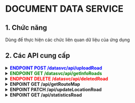 # DOCUMENT DATA SERVICE
## 1. Chức năng
Dùng để thực hiện các chức liên quan dữ liệu của ứng dụng
## 2. Các API cung cấp
<details>
  <summary><strong><span style="color: blue;">ENDPOINT POST /datasvc/api/uploadRoad</strong></summary>

###  Công dụng
Upload hình ảnh đường lên để phân loại chất lượng mặt đường.

### Headers

| Key            | Value                    | Description                                         |
|----------------|--------------------------|-----------------------------------------------------|
| `accept`       | `application/json`       | Indicates the client accepts JSON responses.        |
| `Authorization`| `Bearer <token>`         | Bearer token for API authentication.                |
| `Content-Type` | `multipart/form-data`    | Specifies the type of data being sent.              |

### Request Parameters

Body in `multipart/form-data` format:

| Parameter | Type   | Required | Description                              |
|-----------|--------|----------|------------------------------------------|
| `file`    | File   | Yes      | The image file to upload.                |
| `latitude`| Float  | Yes       | Latitude coordinate for the image.       |
| `longitude`| Float | Yes       | Longitude coordinate for the image.      |

## Responses

| Status Code | Message                   | Description                             |
|-------------|---------------------------|-----------------------------------------|
| `200`       | Image uploaded successfully|      upload successfully                                 |
| `400`       | Bad Request                | Missing or invalid parameters.          |
| `401`       | Unauthorized               | Invalid or missing Bearer token.       |
| `500`       | Internal Server Error      | Server encountered an error processing the request. |
</details>

<details>
  <summary><strong><span style="color: green;">ENDPOINT GET /datasvc/api/getInfoRoads</strong></summary>
 
## công dụng
Lấy thông tin đường đã upload của tất cả user


##  Cách sử dụng
### Request Parameters
`Query`
| Parameter | Type   | Required | Description                              |
|-----------|--------|----------|------------------------------------------|
| `user_id` |  INT   |  No      | Lấy thông tin đường đã upload của user có id là `user_id`|
| `id_road` | INT    |  No      | Lây thông tin đường có id là `id_road`   |
| `ward_id` | INT    |  No      | Lây thông tin đường của phường có id là `ward_id`   |

Nếu không có parameter thì sẽ lấy toàn bộ thông tin của tất cả các đường của tất cả user

### Responses

| Status Code | Message                   | Description                             |
|-------------|---------------------------|-----------------------------------------|
| `200`       | Get info road successfully| Lấy thông ảnh thành công    |            
| `500`       | Internal Server Error     |Lỗi từ server                |

Kết trả vể thành công sẽ có foramt:
```
{
  "status": "success",
  "data": [
    {
     "id":<id của đường>,
     "user_id":<id user đã upload đường>,
     "filepath":<URL của hình ảnh đường>,
     "latitude":<vĩ độ>,
     "longitude":<kinh độ>,
     "level":<chấtlượng đường>,
     "created_at":<Thời gian đường được upload>
    }
  ]
  "message": "Get info road successfully"
}
```

</details>

<details>
  <summary><strong><span style="color: red;">ENDPOINT DELETE /datasvc/api/deletedRoad</strong></summary>

## Công dụng
Dùng để xóa đường đã upload

## Cách sử dụng
### Headers

| Key            | Value                    | Description                                         |
|----------------|--------------------------|-----------------------------------------------------|
| `accept`       | `application/json`       | Chấp nhận kiểu dữ liệu trả về        |
| `Authorization`| `Bearer <token>`         | Token của user                |

### Request Parameters

| Parameter | Type   | Required | Description              |
|-----------|--------|----------|--------------------------|
| `id_road` | INT    |  YES      | Id của đường muốn xóa   |



### Responses

| Status Code | Message                   | Description                             |
|-------------|---------------------------|-----------------------------------------|
| `200`       | Road was deleted successfully| xóa đường thành công               |
| `400`       | Bad Request             | Thiếu parameter hoặc sài format request          |
| `401`       | Unauthorized            | Token bị sai                            |
| `403`       | Not authenticated       | Thiếu token                            |
| `403`       | You don't have permission to delete this road | User không phải là user uplaod đường  |
| `404`       | Road not found          | Id đường khồng tồn tại                           |
| `500`       | Internal Server Error      | Lỗi từ server                        | 
</details>

<details>
<summary><strong>ENPOINT GET /api/getRouteMap<strong></summary>

## Công dụng </br>
Dùng để lấy Route của các tuyến đường bị hư.

## Cách sử dụng
### Headers

| Key            | Value                    | Description                                         |
|----------------|--------------------------|-----------------------------------------------------|
| `accept`       | `application/json`       | Chấp nhận kiểu dữ liệu trả về        |

### Responses

| Status Code | Message                   | Description                          |
|-------------|---------------------------|--------------------------------------|
| `200`       | Get route succesful       | Lấy route map thành công             |
| `500`       | Internal Server Error     | Lỗi từ server                        | 




Kết trả vể thành công sẽ có foramt:
```
{
  "satus": "Success",
  "message": "Get route succesful",
  "data": [
    [
      "(10.8492, 106.78746)",
      "(10.849439, 106.787501)"
    ],
    [
      "(10.849927, 106.787617)",
      "(10.850033, 106.787649)",
      "(10.850077, 106.787623)"
    ]
  ]
}
```

data sẽ là một các route map, trong route sẽ có dánh sách các tọa độ
</details>

<details>

<summary><strong>ENPOINT PATCH /api/updateLocationRoad<strong></summary>

## Công dụng </br>
Dùng để cập nhật lại tọa độ đường đã update

## Cách sử dụng
### Headers

| Key            | Value                    | Description                                         |
|----------------|--------------------------|-----------------------------------------------------|
| `accept`       | `application/json`       | Chấp nhận kiểu dữ liệu trả về        |
| `Authorization`| `Bearer <token>`         | Token của user                       |

### Request Parameters

Body in `multipart/form-data` format:

| Parameter  | Type   | Required | Description                              |
|------------|--------|----------|------------------------------------------|
| `id`       | INT    | Yes      | id của đường muốn cập nhật                |
| `latitude` | Float  | Yes      | Vĩ độ mớimới              |
| `longitude`| Float  | Yes      | Kinh đọ mớimới      |

### Responses

| Status Code | Message                   | Description                          |
|-------------|---------------------------|--------------------------------------|
| `200`       | Location was updated successfully      | Cập nhật tọa độ thành công             |
| `400`       | Update not successful                    |  Cập nhật không thành công              | 
| `403`       | You don't have permission to update this road                   | User không có quyền cập nhật               | 
| `404`       | Road not found                     |  id đường không tồn tại                | 
| `500`       | Internal Server Error               | Lỗi từ server                        | 

</details>


<details>

<summary><strong>ENPOINT GET /api/statisticsRoad<strong></summary>

## Công dụng </br>
Thông kê đường hư đã được upload và số đường đã được sửa chữa (trong một khoảng thời gian được chỉ định).

## Cách sử dụng
### Headers

| Key            | Value                    | Description                                         |
|----------------|--------------------------|-----------------------------------------------------|
| `accept`       | `application/json`       | Chấp nhận kiểu dữ liệu trả về        |
| `Authorization`| `Bearer <token>`         | Token của user                       |

### Request Parameters

`Query`

| Parameter  | Type   | Required | Description                              |
|------------|--------|----------|------------------------------------------|
| `during`   | STRING (monthly/yearly)    | No    | Đơn vị thời gian              |
| `number` | INT  | No      | Số lượng cho đợn vị thời gian đã chọn            |

Mặc định sẽ lấy trong một tháng gần đây

### Responses

| Status Code | Message                   | Description                          |
|-------------|---------------------------|--------------------------------------|
| `200`       | Get statistics road successfully     | Lấy thống kê thành công |
| `403`       | You don't have permission to access this feature                   | User không có quyền               | 
| `500`       | Internal Server Error               | Lỗi từ server                        | 

Ví dụ response trả về nếu lấy thống kê thành công.
```
{
  "status": "success",
  "data": {
    "Total": [
      "'Poor': 1",
      "'Satisfactory': 30",
      "'Very poor': 11"
    ],
    "Done": []
  },
  "message": "Get statistics road successfully"
}
```
</details>